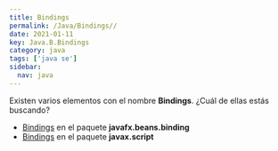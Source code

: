 ```yaml
---
title: Bindings
permalink: /Java/Bindings//
date: 2021-01-11
key: Java.B.Bindings
category: java
tags: ['java se']
sidebar: 
  nav: java
---
```


Existen varios elementos con el nombre **Bindings**. ¿Cuál de ellas estás buscando?
<ul>
<li><a href="/Java/Bindings-javafx-beans-binding/">Bindings</a> en el paquete <strong>javafx.beans.binding</strong></li>
<li><a href="/Java/Bindings-javax-script/">Bindings</a> en el paquete <strong>javax.script</strong></li>
<ul>
